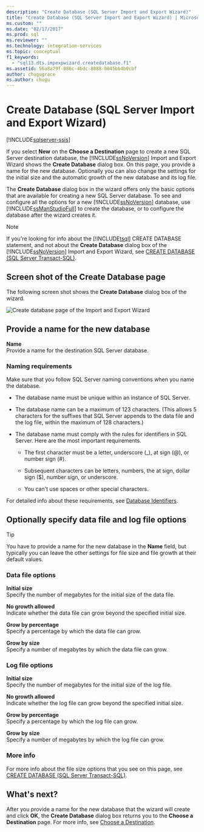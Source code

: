 ```yaml
---
description: "Create Database (SQL Server Import and Export Wizard)"
title: "Create Database (SQL Server Import and Export Wizard) | Microsoft Docs"
ms.custom: ""
ms.date: "02/17/2017"
ms.prod: sql
ms.reviewer: ""
ms.technology: integration-services
ms.topic: conceptual
f1_keywords: 
  - "sql13.dts.impexpwizard.createdatabase.f1"
ms.assetid: 56a8a79f-086c-4bdc-8888-0045bb4b0cbf
author: chugugrace
ms.author: chugu
---
```

# Create Database (SQL Server Import and Export Wizard)

[!INCLUDE[sqlserver-ssis](../../includes/applies-to-version/sqlserver-ssis.md)]


If you select **New** on the **Choose a Destination** page to create a new SQL Server destination database, the [!INCLUDE[ssNoVersion](../../includes/ssnoversion-md.md)] Import and Export Wizard shows the **Create Database** dialog box. On this page, you provide a name for the new database. Optionally you can also change the settings for the initial size and the automatic growth of the new database and its log file. 

The **Create Database** dialog box in the wizard offers only the basic options that are available for creating a new SQL Server database. To see and configure all the options for a new [!INCLUDE[ssNoVersion](../../includes/ssnoversion-md.md)] database, use [!INCLUDE[ssManStudioFull](../../includes/ssmanstudiofull-md.md)] to create the database, or to configure the database after the wizard creates it. 

> [!NOTE]
> If you're looking for info about the [!INCLUDE[tsql](../../includes/tsql-md.md)] CREATE DATABASE statement, and not about the **Create Database** dialog box of the [!INCLUDE[ssNoVersion](../../includes/ssnoversion-md.md)] Import and Export Wizard, see [CREATE DATABASE &#40;SQL Server Transact-SQL&#41;](../../t-sql/statements/create-database-sql-server-transact-sql.md).  

## Screen shot of the Create Database page  
The following screen shot shows the **Create Database** dialog box of the wizard.  

![Create database page of the Import and Export Wizard](../../integration-services/import-export-data/media/create-database.png "Create database page of the Import and Export Wizard")  

## Provide a name for the new database  
**Name**  
 Provide a name for the destination SQL Server database.
 
### Naming requirements
Make sure that you follow SQL Server naming conventions when you name the database.  
  
-   The database name must be unique within an instance of SQL Server.  
  
-   The database name can be a maximum of 123 characters. (This allows 5 characters for the suffixes that SQL Server appends to the data file and the log file, within the maximum of 128 characters.)  
  
-   The database name must comply with the rules for identifiers in SQL Server. Here are the most important requirements.  
  
    -   The first character must be a letter, underscore (_), at sign (@), or number sign (#).  
  
    -   Subsequent characters can be letters, numbers, the at sign, dollar sign ($), number sign, or underscore.  
  
    -   You can't use spaces or other special characters.  
  
For detailed info about these requirements, see [Database Identifiers](../../relational-databases/databases/database-identifiers.md).  

## Optionally specify data file and log file options

> [!TIP]
> You have to provide a name for the new database in the **Name** field, but typically you can leave the other settings for file size and file growth at their default values.

### Data file options  
 **Initial size**  
 Specify the number of megabytes for the initial size of the data file.  
  
 **No growth allowed**  
 Indicate whether the data file can grow beyond the specified initial size.  
  
 **Grow by percentage**  
 Specify a percentage by which the data file can grow.  
  
 **Grow by size**  
 Specify a number of megabytes by which the data file can grow.  
  
### Log file options  
 **Initial size**  
 Specify the number of megabytes for the initial size of the log file.  
  
 **No growth allowed**  
 Indicate whether the log file can grow beyond the specified initial size.  
  
 **Grow by percentage**  
 Specify a percentage by which the log file can grow.  
  
 **Grow by size**  
 Specify a number of megabytes by which the log file can grow.  

### More info
For more info about the file size options that you see on this page, see [CREATE DATABASE &#40;SQL Server Transact-SQL&#41;](../../t-sql/statements/create-database-sql-server-transact-sql.md). 

## What's next?  
 After you provide a name for the new database that the wizard will create and click **OK**, the **Create Database** dialog box returns you to the **Choose a Destination** page. For more info, see [Choose a Destination](../../integration-services/import-export-data/choose-a-destination-sql-server-import-and-export-wizard.md).  

